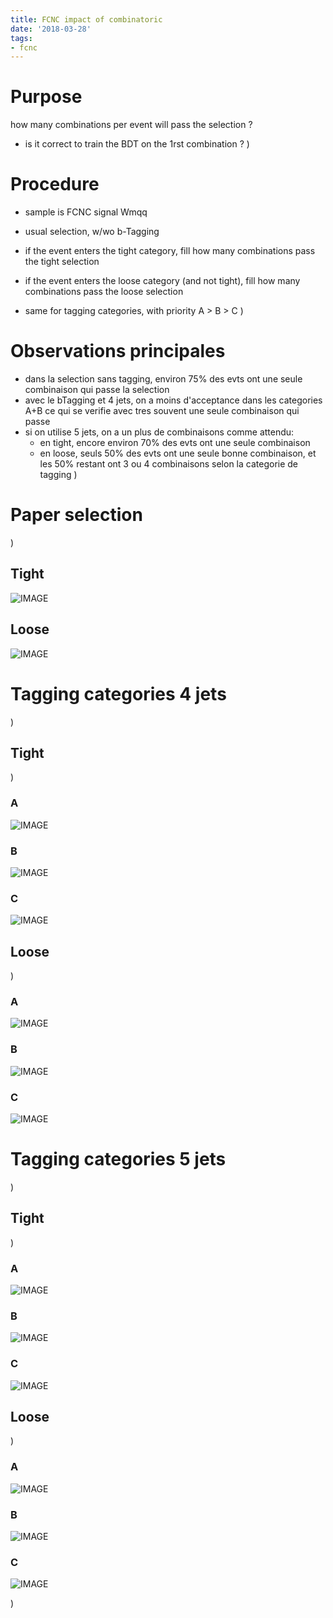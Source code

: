 ```yaml
---
title: FCNC impact of combinatoric
date: '2018-03-28'
tags:
- fcnc
---
```

# Purpose

how many combinations per event will pass the selection ?
* is it correct to train the BDT on the 1rst combination ?
)
# Procedure

* sample is FCNC signal Wmqq
* usual selection, w/wo b-Tagging

* if the event enters the tight category, fill how many combinations pass the tight selection
* if the event enters the loose category (and not tight), fill how many combinations pass the loose selection

* same for tagging categories, with priority A > B > C
)
# Observations principales

* dans la selection sans tagging, environ 75% des evts ont une seule combinaison qui passe la selection
* avec le bTagging et 4 jets, on a moins d'acceptance dans les categories A+B ce qui se verifie avec tres souvent une seule combinaison qui passe
* si on utilise 5 jets, on a un plus de combinaisons comme attendu: 
  * en tight, encore environ 70% des evts ont une seule combinaison
  * en loose, seuls 50% des evts ont une seule bonne combinaison, et les 50% restant ont 3 ou 4 combinaisons selon la categorie de tagging
)
# Paper selection
)
## Tight

![IMAGE](/images/q/609D5F73A9855393CAA7D96C9B5F7226.jpg)
## Loose

![IMAGE](/images/q/236179DCC8B572512B12948E3148CE71.jpg)
# Tagging categories 4 jets
)
## Tight
)
### A

![IMAGE](/images/q/112F890090560081819B51C168821347.jpg)
### B

![IMAGE](/images/q/56A1085857FA37777AC464DF51725FEC.jpg)
### C

![IMAGE](/images/q/1B4C1C782C6849523A70688B5815D310.jpg)
## Loose
)
### A

![IMAGE](/images/q/94AD8FE7BF24FC81A2F318BC0DE31305.jpg)
### B

![IMAGE](/images/q/FB92A90EEA919E18626316A28232DE09.jpg)
### C

![IMAGE](/images/q/17D745FADCA56793BD604C9E913E9E72.jpg)
# Tagging categories 5 jets
)
## Tight
)
### A

![IMAGE](/images/q/BC122D2330CE2AC40C4777F721803155.jpg)
### B

![IMAGE](/images/q/B622C54C9146DDAF8AB298E7047A2CB6.jpg)
### C

![IMAGE](/images/q/950FE96A13938E440B1B7DB5A9F62C7E.jpg)
## Loose
)
### A

![IMAGE](/images/q/96D6898C0B99E666899D0F790D7BADA3.jpg)
### B

![IMAGE](/images/q/86E46C7AE0E3E903AC1007AD7808A256.jpg)
### C

![IMAGE](/images/q/58F5511FBDBF5997457685186FD6520F.jpg)

)
